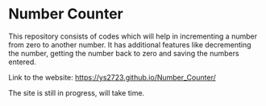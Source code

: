 # Number Counter
This repository consists of codes which will help in incrementing a number from zero to another number. It has additional features like decrementing the number, getting the number back to zero and saving the numbers entered. 

Link to the website: https://ys2723.github.io/Number_Counter/

The site is still in progress, will take time. 
